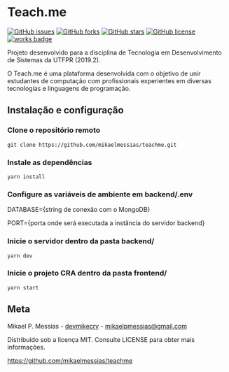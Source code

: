 # Teach.me

[![GitHub issues](https://img.shields.io/github/issues/mikaelmessias/teachme?style=flat-square)](https://github.com/mikaelmessias/teachme/issues)
[![GitHub forks](https://img.shields.io/github/forks/mikaelmessias/teachme?style=flat-square)](https://github.com/mikaelmessias/teachme/network)
[![GitHub stars](https://img.shields.io/github/stars/mikaelmessias/teachme?style=flat-square)](https://github.com/mikaelmessias/teachme/stargazers)
[![GitHub license](https://img.shields.io/github/license/mikaelmessias/teachme?style=flat-square)](https://github.com/mikaelmessias/teachme/blob/master/LICENSE)
[![works badge](https://cdn.jsdelivr.net/gh/nikku/works-on-my-machine@v0.2.0/badge.svg)](https://github.com/nikku/works-on-my-machine)

Projeto desenvolvido para a disciplina de Tecnologia em Desenvolvimento de Sistemas da UTFPR (2019.2).

O Teach.me é uma plataforma desenvolvida com o objetivo de unir estudantes de computação com profissionais experientes em diversas tecnologias e linguagens de programação.

## Instalação e configuração

### Clone o repositório remoto

``git clone https://github.com/mikaelmessias/teachme.git``

### Instale as dependências 

``yarn install``

### Configure as variáveis de ambiente em backend/.env
DATABASE={string de conexão com o MongoDB}

PORT={porta onde será executada a instância do servidor backend}

### Inicie o servidor dentro da pasta backend/
``yarn dev``

### Inicie o projeto CRA dentro da pasta frontend/
``yarn start``

## Meta

Mikael P. Messias - [devmikecry](https://twitter.com/devmikecry) - mikaelpmessias@gmail.com

Distribuído sob a licença MIT. Consulte LICENSE para obter mais informações.

https://github.com/mikaelmessias/teachme